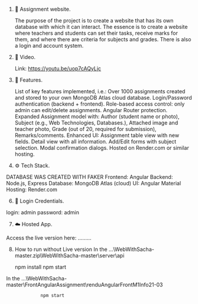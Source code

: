 1. 📌 Assignment website.

   
     The purpose of the project is to create a website that has its own database with which it can interact. The essence is to create a website where teachers and students can set their tasks, receive marks for them, and where there are criteria for subjects and grades. There is also a login and account system.
3. 🎥 Video.


     Link: https://youtu.be/uop7cAQyLjc
4. 🚀 Features.


    List of key features implemented, i.e.:
      Over 1000 assignments created and stored to your own MongoDB Atlas cloud database.
      Login/Password authentication (backend + frontend).
      Role-based access control: only admin can edit/delete assignments.
      Angular Router protection.
   Expanded Assignment model with:
      Author (student name or photo),
      Subject (e.g., Web Technologies, Databases.),
      Attached image and teacher photo,
      Grade (out of 20, required for submission),
      Remarks/comments.
   Enhanced UI:
      Assignment table view with new fields.
      Detail view with all information.
      Add/Edit forms with subject selection.
      Modal confirmation dialogs.
      Hosted on Render.com or similar hosting.


5. ⚙️ Tech Stack.


DATABASE WAS CREATED WITH FAKER
      Frontend: Angular
      Backend: Node.js, Express
      Database: MongoDB Atlas (cloud)
      UI: Angular Material
      Hosting: Render.com

      
6. 🔐 Login Credentials.


login: admin
   password: admin

   
7. ☁️ Hosted App.


Access the live version here:
      .........


8. How to run without Live version
   In the ...\WebWithSacha-master.zip\WebWithSacha-master\server\api
   
   npm install
         npm start
   
In the  ...\WebWithSacha-master\FrontAngularAssignment\renduAngularFrontM1Info21-03

				 npm start
